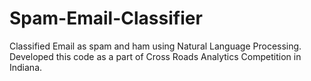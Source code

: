 # Spam-Email-Classifier
Classified Email as spam and ham using Natural Language Processing. Developed this code as a part of Cross Roads Analytics Competition in Indiana.
